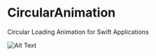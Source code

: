 # CircularAnimation

Circular Loading Animation for Swift Applications 

![Alt Text](https://media.giphy.com/media/xT1R9DYEygP3cqtvkQ/giphy.gif)
